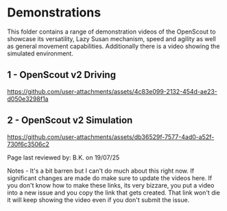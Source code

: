 # Demonstrations

This folder contains a range of demonstration videos of the OpenScout to showcase its versatility, Lazy Susan mechanism, speed and agility as well as general movement capabilities. Additionally there is a video showing the simulated environment.

## 1 - OpenScout v2 Driving

https://github.com/user-attachments/assets/4c83e099-2132-454d-ae23-d050e3298f1a

## 2 - OpenScout v2 Simulation

https://github.com/user-attachments/assets/db36529f-7577-4ad0-a52f-730f6c3506c2

Page last reviewed by: B.K. on 19/07/25

Notes - It's a bit barren but I can't do much about this right now. If significant changes are made do make sure to update the videos here. If you don't know how to make these links, its very bizzare, you put a video into a new issue and you copy the link that gets created. That link won't die it will keep showing the video even if you don't submit the issue.
